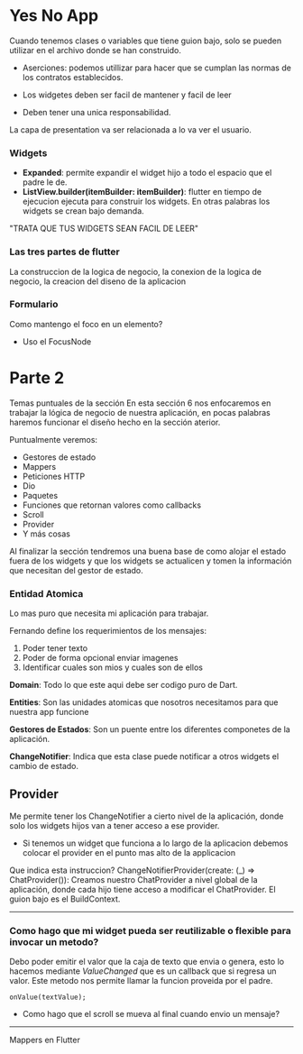 # Yes No App
Cuando tenemos clases o variables que tiene guion bajo, solo se pueden utilizar en el archivo donde se han construido.

- Aserciones: podemos utillizar para hacer que se cumplan las normas de los contratos establecidos.

- Los widgetes deben ser facil de mantener y facil de leer
- Deben tener una unica responsabilidad.

La capa de presentation va ser relacionada a lo va ver el usuario.

### Widgets
- **Expanded**: permite expandir el widget hijo a todo el espacio que el padre le de.
- **ListView.builder(itemBuilder: itemBuilder)**: flutter en tiempo de ejecucion ejecuta para construir los widgets. En otras palabras los widgets se crean bajo demanda.

"TRATA QUE TUS WIDGETS SEAN FACIL DE LEER"

### Las tres partes de flutter
La construccion de la logica de negocio, la conexion de la logica de negocio, la creacion del diseno de la aplicacion

### Formulario
Como mantengo el foco en un elemento?
- Uso el FocusNode

# Parte 2
Temas puntuales de la sección
En esta sección 6 nos enfocaremos en trabajar la lógica de negocio de nuestra aplicación, en pocas palabras haremos funcionar el diseño hecho en la sección aterior.

Puntualmente veremos:
- Gestores de estado
- Mappers
- Peticiones HTTP
- Dio
- Paquetes
- Funciones que retornan valores como callbacks
- Scroll
- Provider
- Y más cosas

Al finalizar la sección tendremos una buena base de como alojar el estado fuera de los widgets y que los widgets se actualicen y tomen la información que necesitan del gestor de estado.

### Entidad Atomica
Lo mas puro que necesita mi aplicación para trabajar.

Fernando define los requerimientos de los mensajes:
1. Poder tener texto 
2. Poder de forma opcional enviar imagenes
3. Identificar cuales son mios y cuales son de ellos

**Domain**: Todo lo que este aqui debe ser codigo puro de Dart.

**Entities**: Son las unidades atomicas que nosotros necesitamos para que nuestra app funcione

**Gestores de Estados**: Son un puente entre los diferentes componetes de la aplicación.

**ChangeNotifier**: Indica que esta clase puede notificar a otros widgets el cambio de estado.

## Provider
Me permite tener los ChangeNotifier a cierto nivel de la aplicación, donde solo los widgets hijos van a tener
acceso a ese provider.

- Si tenemos un widget que funciona a lo largo de la aplicacion debemos colocar el provider en el punto mas alto de la applicacion

Que indica esta instruccion?
ChangeNotifierProvider(create: (_) => ChatProvider()): Creamos nuestro ChatProvider a nivel global de la aplicación, donde cada hijo tiene acceso a modificar el ChatProvider. El guion bajo es el BuildContext.

-----
### Como hago que mi widget pueda ser reutilizable o flexible para invocar un metodo?

Debo poder emitir el valor que la caja de texto que envia o genera, esto lo hacemos mediante *ValueChanged<String>* que es un callback que si regresa un valor. Este metodo nos permite llamar la funcion proveida por el padre.

`onValue(textValue);`

- Como hago que el scroll se mueva al final cuando envio un mensaje?

----
Mappers en Flutter

